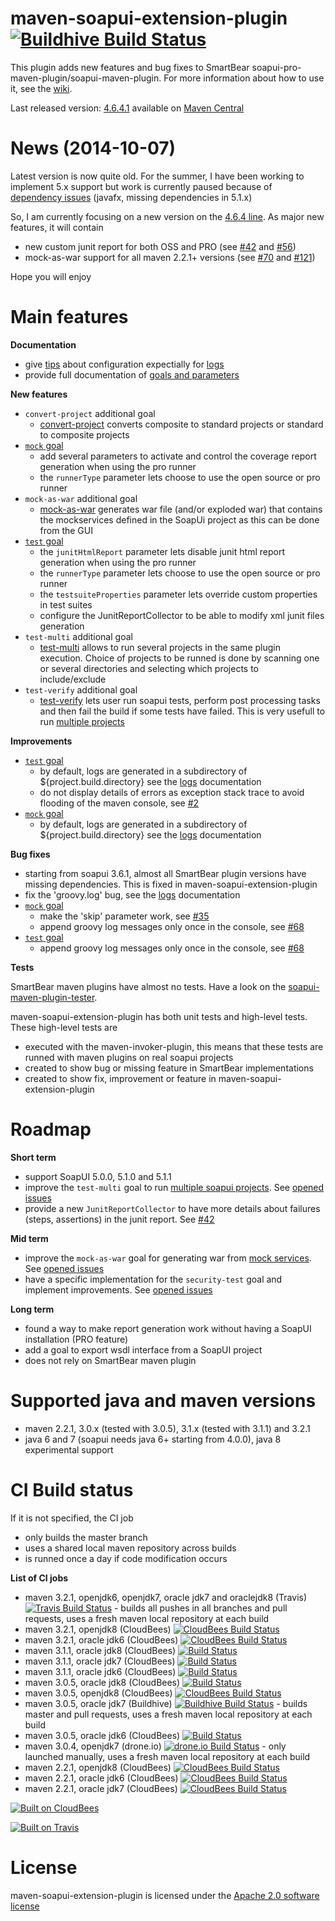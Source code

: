 <!--
~ Copyright 2012-2014 Thomas Bouffard (redfish4ktc)
~
~ Licensed under the Apache License, Version 2.0 (the "License");
~ you may not use this file except in compliance with the License.
~ You may obtain a copy of the License at
~
~   http://www.apache.org/licenses/LICENSE-2.0
~
~ Unless required by applicable law or agreed to in writing,
~ software distributed under the License is distributed on an
~ "AS IS" BASIS, WITHOUT WARRANTIES OR CONDITIONS OF ANY
~ KIND, either express or implied.  See the License for the
~ specific language governing permissions and limitations
~ under the License.
-->

maven-soapui-extension-plugin [![Buildhive Build Status](https://buildhive.cloudbees.com/job/redfish4ktc/job/maven-soapui-extension-plugin/badge/icon)](https://buildhive.cloudbees.com/job/redfish4ktc/job/maven-soapui-extension-plugin/)
============

This plugin adds new features and bug fixes to SmartBear soapui-pro-maven-plugin/soapui-maven-plugin.
For more information about how to use it, see the [wiki](https://github.com/redfish4ktc/maven-soapui-extension-plugin/wiki).

Last released version: [4.6.4.1](https://github.com/redfish4ktc/maven-soapui-extension-plugin/wiki#changelog) available on [Maven Central](http://search.maven.org/#search|gav|1|g%3A%22com.github.redfish4ktc.soapui%22%20AND%20a%3A%22maven-soapui-extension-plugin%22)



News (2014-10-07)
============

Latest version is now quite old. For the summer, I have been working to implement 5.x support but work is currently paused because of [dependency issues](https://github.com/redfish4ktc/maven-soapui-extension-plugin/wiki/DependencyIssues) (javafx, missing dependencies in 5.1.x)

So, I am currently focusing on a new version on the [4.6.4 line](https://github.com/redfish4ktc/maven-soapui-extension-plugin/milestones/4.6.4.2). As major new features, it will contain

* new custom junit report for both OSS and PRO (see [#42](https://github.com/redfish4ktc/maven-soapui-extension-plugin/issues/42) and [#56](https://github.com/redfish4ktc/maven-soapui-extension-plugin/issues/56))
* mock-as-war support for all maven 2.2.1+ versions (see [#70](https://github.com/redfish4ktc/maven-soapui-extension-plugin/issues/70) and [#121](https://github.com/redfish4ktc/maven-soapui-extension-plugin/issues/121)) 

Hope you will enjoy



Main features
============

**Documentation**

  * give [tips](https://github.com/redfish4ktc/maven-soapui-extension-plugin/wiki/Tips) about configuration expectially for [logs](https://github.com/redfish4ktc/maven-soapui-extension-plugin/wiki/Tips#log-configuration)
  * provide full documentation of [goals and parameters](https://github.com/redfish4ktc/maven-soapui-extension-plugin/wiki/Goals)


**New features**

  * `convert-project` additional goal
    * [convert-project](https://github.com/redfish4ktc/maven-soapui-extension-plugin/wiki/Goals#convert-project) converts composite to standard projects or standard to composite projects
  * [`mock` goal](https://github.com/redfish4ktc/maven-soapui-extension-plugin/wiki/Goals#mock-additional-parameters)
    * add several parameters to activate and control the coverage report generation when using the pro runner
    * the `runnerType` parameter lets choose to use the open source or pro runner
  * `mock-as-war` additional goal
    * [mock-as-war](https://github.com/redfish4ktc/maven-soapui-extension-plugin/wiki/MockAsWarGoal) generates war file (and/or exploded war) that contains the mockservices defined in the SoapUi project as this can be done from the GUI
  * [`test` goal](https://github.com/redfish4ktc/maven-soapui-extension-plugin/wiki/Goals#test-additional-parameters)
    * the `junitHtmlReport` parameter lets disable junit html report generation when using the pro runner
    * the `runnerType` parameter lets choose to use the open source or pro runner 
    * the `testsuiteProperties` parameter lets override custom properties in test suites
    * configure the JunitReportCollector to be able to modify xml junit files generation
  * `test-multi` additional goal
    * [test-multi](https://github.com/redfish4ktc/maven-soapui-extension-plugin/wiki/TestGoalMultipleProjects) allows to run several projects in the same plugin execution. Choice of projects to be runned is done by scanning one or several directories and selecting which projects to include/exclude 
  * `test-verify` additional goal
    * [test-verify](https://github.com/redfish4ktc/maven-soapui-extension-plugin/wiki/Goals#test-verify) lets user run soapui tests, perform post processing tasks and then fail the build if some tests have failed. This is very usefull to run [multiple projects](https://github.com/redfish4ktc/maven-soapui-extension-plugin/wiki/TestGoalMultipleProjects)


**Improvements**

  * [`test` goal](https://github.com/redfish4ktc/maven-soapui-extension-plugin/wiki/Goals#test)
    * by default, logs are generated in a subdirectory of ${project.build.directory} see the [logs](https://github.com/redfish4ktc/maven-soapui-extension-plugin/wiki/Tips#log-configuration) documentation
    * do not display details of errors as exception stack trace to avoid flooding of the maven console, see [#2](https://github.com/redfish4ktc/maven-soapui-extension-plugin/issues/2)
  * [`mock` goal](https://github.com/redfish4ktc/maven-soapui-extension-plugin/wiki/Goals#mock)
    * by default, logs are generated in a subdirectory of ${project.build.directory} see the [logs](https://github.com/redfish4ktc/maven-soapui-extension-plugin/wiki/Tips#log-configuration) documentation


**Bug fixes**

  * starting from soapui 3.6.1, almost all SmartBear plugin versions have missing dependencies. This is fixed in maven-soapui-extension-plugin
  * fix the 'groovy.log' bug, see the [logs](https://github.com/redfish4ktc/maven-soapui-extension-plugin/wiki/Tips#log-configuration) documentation
  * [`mock` goal](https://github.com/redfish4ktc/maven-soapui-extension-plugin/wiki/Goals#mock)
    * make the 'skip' parameter work, see [#35](https://github.com/redfish4ktc/maven-soapui-extension-plugin/issues/35)
    * append groovy log messages only once in the console, see [#68](https://github.com/redfish4ktc/maven-soapui-extension-plugin/issues/68)
  * [`test` goal](https://github.com/redfish4ktc/maven-soapui-extension-plugin/wiki/Goals#test)
    * append groovy log messages only once in the console, see [#68](https://github.com/redfish4ktc/maven-soapui-extension-plugin/issues/68) 

**Tests**

SmartBear maven plugins have almost no tests. Have a look on the [soapui-maven-plugin-tester](https://github.com/SmartBear/soapui/tree/master/soapui-maven-plugin-tester).

maven-soapui-extension-plugin has both unit tests and high-level tests. These high-level tests are

  * executed with the maven-invoker-plugin, this means that these tests are runned with maven plugins on real soapui projects
  * created to show bug or missing feature in SmartBear implementations
  * created to show fix, improvement or feature in maven-soapui-extension-plugin



Roadmap
============

**Short term**

* support SoapUI 5.0.0, 5.1.0 and 5.1.1
* improve the ```test-multi``` goal to run [multiple soapui projects](https://github.com/redfish4ktc/maven-soapui-extension-plugin/wiki/TestGoalMultipleProjects). See [opened issues](https://github.com/redfish4ktc/maven-soapui-extension-plugin/issues?labels=goal%3A%3Atest-multi&page=1&state=open)
* provide a new `JunitReportCollector` to have more details about failures (steps, assertions) in the junit report. See [#42](https://github.com/redfish4ktc/maven-soapui-extension-plugin/issues/42)


**Mid term**

* improve the ```mock-as-war``` goal for generating war from [mock services](https://github.com/redfish4ktc/maven-soapui-extension-plugin/wiki/MockAsWarGoal). See [opened issues](https://github.com/redfish4ktc/maven-soapui-extension-plugin/issues?labels=goal%3A%3Amock-as-war&milestone=&page=1&state=open)
* have a specific implementation for the ```security-test``` goal and implement improvements. See [opened issues](https://github.com/redfish4ktc/maven-soapui-extension-plugin/issues?labels=goal%3A%3Asecurity-test&milestone=&page=1&state=open)

**Long term**

* found a way to make report generation work without having a SoapUI installation (PRO feature)
* add a goal to export wsdl interface from a SoapUI project
* does not rely on SmartBear maven plugin



Supported java and maven versions
============
  * maven 2.2.1, 3.0.x (tested with 3.0.5), 3.1.x (tested with 3.1.1) and 3.2.1
  * java 6 and 7 (soapui needs java 6+ starting from 4.0.0), java 8 experimental support


  
CI Build status
============

If it is not specified, the CI job

* only builds the master branch
* uses a shared local maven repository across builds
* is runned once a day if code modification occurs


**List of CI jobs**

* maven 3.2.1, openjdk6, openjdk7, oracle jdk7 and oraclejdk8 (Travis) [![Travis Build Status](https://secure.travis-ci.org/redfish4ktc/maven-soapui-extension-plugin.png?branch=master)](https://travis-ci.org/redfish4ktc/maven-soapui-extension-plugin) - builds all pushes in all branches and pull requests, uses a fresh maven local repository at each build
* maven 3.2.1, openjdk8 (CloudBees) [![CloudBees Build Status](https://redfish4ktc-oss.ci.cloudbees.com/job/maven-soapui-extension-plugin_maven-3.2.1_openjdk8/badge/icon)](https://redfish4ktc-oss.ci.cloudbees.com/job/maven-soapui-extension-plugin_maven-3.2.1_openjdk8/)
* maven 3.2.1, oracle jdk6 (CloudBees) [![CloudBees Build Status](https://redfish4ktc-oss.ci.cloudbees.com/job/maven-soapui-extension-plugin_maven-3.2.1_oracle_jdk6/badge/icon)](https://redfish4ktc-oss.ci.cloudbees.com/job/maven-soapui-extension-plugin_maven-3.2.1_oracle_jdk6/)
* maven 3.1.1, oracle jdk8 (CloudBees) [![Build Status](https://redfish4ktc-oss.ci.cloudbees.com/buildStatus/icon?job=maven-soapui-extension-plugin_maven-3.1.1_oracle_jdk8)](https://redfish4ktc-oss.ci.cloudbees.com/job/maven-soapui-extension-plugin_maven-3.1.1_oracle_jdk8/)
* maven 3.1.1, oracle jdk7 (CloudBees) [![Build Status](https://redfish4ktc-oss.ci.cloudbees.com/buildStatus/icon?job=maven-soapui-extension-plugin_maven-3.1.1_oracle_jdk7)](https://redfish4ktc-oss.ci.cloudbees.com/job/maven-soapui-extension-plugin_maven-3.1.1_oracle_jdk7/)
* maven 3.1.1, oracle jdk6 (CloudBees) [![Build Status](https://redfish4ktc-oss.ci.cloudbees.com/buildStatus/icon?job=maven-soapui-extension-plugin_maven-3.1.1_oracle_jdk6)](https://redfish4ktc-oss.ci.cloudbees.com/job/maven-soapui-extension-plugin_maven-3.1.1_oracle_jdk6/)
* maven 3.0.5, oracle jdk8 (CloudBees) [![Build Status](https://redfish4ktc-oss.ci.cloudbees.com/buildStatus/icon?job=maven-soapui-extension-plugin_maven-3.0.5_oracle_jdk8)](https://redfish4ktc-oss.ci.cloudbees.com/job/maven-soapui-extension-plugin_maven-3.0.5_oracle_jdk8/)
* maven 3.0.5, openjdk8 (CloudBees) [![CloudBees Build Status](https://redfish4ktc-oss.ci.cloudbees.com/job/maven-soapui-extension-plugin_maven-3.0.5_openjdk8/badge/icon)](https://redfish4ktc-oss.ci.cloudbees.com/job/maven-soapui-extension-plugin_maven-3.0.5_openjdk8/)
* maven 3.0.5, oracle jdk7 (Buildhive) [![Buildhive Build Status](https://buildhive.cloudbees.com/job/redfish4ktc/job/maven-soapui-extension-plugin/badge/icon)](https://buildhive.cloudbees.com/job/redfish4ktc/job/maven-soapui-extension-plugin/) - builds master and pull requests, uses a fresh maven local repository at each build
* maven 3.0.5, oracle jdk6 (CloudBees) [![Build Status](https://redfish4ktc-oss.ci.cloudbees.com/buildStatus/icon?job=maven-soapui-extension-plugin_maven-3.0.5_oracle_jdk6)](https://redfish4ktc-oss.ci.cloudbees.com/job/maven-soapui-extension-plugin_maven-3.0.5_oracle_jdk6/)
* maven 3.0.4, openjdk7 (drone.io) [![drone.io Build Status](https://drone.io/redfish4ktc/maven-soapui-extension-plugin/status.png)](https://drone.io/redfish4ktc/maven-soapui-extension-plugin/latest) - only launched  manually, uses a fresh maven local repository at each build
* maven 2.2.1, openjdk8 (CloudBees) [![CloudBees Build Status](https://redfish4ktc-oss.ci.cloudbees.com/job/maven-soapui-extension-plugin_maven-2.2.1_openjdk8/badge/icon)](https://redfish4ktc-oss.ci.cloudbees.com/job/maven-soapui-extension-plugin_maven-2.2.1_openjdk8/)
* maven 2.2.1, oracle jdk6 (CloudBees) [![CloudBees Build Status](https://redfish4ktc-oss.ci.cloudbees.com/job/maven-soapui-extension-plugin_maven-2.2.1_oracle_jdk6/badge/icon)](https://redfish4ktc-oss.ci.cloudbees.com/job/maven-soapui-extension-plugin_maven-2.2.1_oracle_jdk6/)
* maven 2.2.1, oracle jdk7 (CloudBees) [![CloudBees Build Status](https://redfish4ktc-oss.ci.cloudbees.com/job/maven-soapui-extension-plugin_maven-2.2.1_oracle_jdk7/badge/icon)](https://redfish4ktc-oss.ci.cloudbees.com/job/maven-soapui-extension-plugin_maven-2.2.1_oracle_jdk7/)


[![Built on CloudBees](http://www.cloudbees.com/sites/default/files/Button-Built-on-CB-1.png)](http://www.cloudbees.com/dev.cb)

[![Built on Travis](http://about.travis-ci.org/images/travis-mascot-200px.png)](https://travis-ci.org/)

<!--
http://about.travis-ci.org/images/travisci-small.png
-->

License
============

maven-soapui-extension-plugin is licensed under the [Apache 2.0 software license](http://www.apache.org/licenses/LICENSE-2.0.html)
